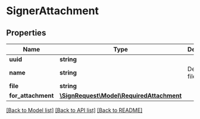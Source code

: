 # SignerAttachment

## Properties
Name | Type | Description | Notes
------------ | ------------- | ------------- | -------------
**uuid** | **string** |  | [optional] 
**name** | **string** | Defaults to filename | [optional] 
**file** | **string** |  | [optional] 
**for_attachment** | [**\SignRequest\Model\RequiredAttachment**](RequiredAttachment.md) |  | [optional] 

[[Back to Model list]](../README.md#documentation-for-models) [[Back to API list]](../README.md#documentation-for-api-endpoints) [[Back to README]](../README.md)


